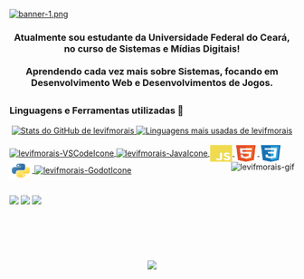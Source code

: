 [![banner-1.png](https://i.postimg.cc/DftDG0c6/banner-1.png)](https://github.com/levifmorais)

### <p align="center">Atualmente sou estudante da Universidade Federal do Ceará, no curso de Sistemas e Mídias Digitais! <br></br> Aprendendo cada vez mais sobre Sistemas, focando em Desenvolvimento Web e Desenvolvimentos de Jogos.</p>

##

### Linguagens e Ferramentas utilizadas 🚀
<div align="center">
<a href="https://github.com/levifmorais">
<img alt="Stats do GitHub de levifmorais" src="https://github-readme-stats.vercel.app/api?username=levifmorais&show_icons=true&theme=dark"></img>
<img alt="Linguagens mais usadas de levifmorais" src="https://github-readme-stats.vercel.app/api/top-langs/?username=levifmorais&layout=compact&theme=dark"></img>
</div>

<div dir="auto"><br>
  <img align="center" style="max-width:100%;" height="30" width="40" alt="levifmorais-VSCodeIcone" src="https://cdn.jsdelivr.net/gh/devicons/devicon/icons/vscode/vscode-original.svg" />
  <img align="center" style="max-width:100%;" height="30" width="40" alt="levifmorais-JavaIcone" src="https://cdn.jsdelivr.net/gh/devicons/devicon/icons/java/java-original.svg"/>     
  <img align="center" alt="levifmorais-JsIcone" height="30" width="40" src="https://raw.githubusercontent.com/devicons/devicon/master/icons/javascript/javascript-plain.svg" style="max-width: 100%;">
  <img align="center" alt="levifmorais-HTMLIcone" height="30" width="40" src="https://raw.githubusercontent.com/devicons/devicon/master/icons/html5/html5-original.svg" style="max-width: 100%;">
  <img align="center" alt="levifmorais-CSSIcone" height="30" width="40" src="https://raw.githubusercontent.com/devicons/devicon/master/icons/css3/css3-original.svg" style="max-width: 100%;">
  <img align="center" alt="levifmorais-PythonIcone" height="30" width="40" src="https://raw.githubusercontent.com/devicons/devicon/master/icons/python/python-original.svg" style="max-width: 100%;">
  <img align="center" alt="levifmorais-GodotIcone" height="30" width="40" src="https://cdn.jsdelivr.net/gh/devicons/devicon/icons/godot/godot-original.svg" style="max-width: 100%;">
  
  <img align="right" alt="levifmorais-gif" height="150" src="https://i.postimg.cc/jSjZwkZV/logoo500.gif" style="max-width: 100%;">

</div>

##
<div dir="auto"><a href="https://github.com/levifmorais"> 
  <a href="mailto:leviferreiramorais@gmail.com"><img src="https://camo.githubusercontent.com/927d6b3961fa048ff7303daf291cb5869dfa25018997cf8c1373c2f6a85b1458/68747470733a2f2f696d672e736869656c64732e696f2f62616467652f2d476d61696c2d2532333333333f7374796c653d666f722d7468652d6261646765266c6f676f3d676d61696c266c6f676f436f6c6f723d7768697465" style="max-width: 100%;"></a>
  <a href="https://www.linkedin.com/in/levi-ferreira-de-morais/" rel="nofollow"><img src="https://camo.githubusercontent.com/c00f87aeebbec37f3ee0857cc4c20b21fefde8a96caf4744383ebfe44a47fe3f/68747470733a2f2f696d672e736869656c64732e696f2f62616467652f2d4c696e6b6564496e2d2532333030373742353f7374796c653d666f722d7468652d6261646765266c6f676f3d6c696e6b6564696e266c6f676f436f6c6f723d7768697465" style="max-width: 100%;"></a>
  <a href="https://instagram.com/levifmorais" rel="nofollow"><img src="https://camo.githubusercontent.com/acaa286597b43c96dc02b69b90de15a65c52063e31835b763a061cc815f64bac/68747470733a2f2f696d672e736869656c64732e696f2f62616467652f2d496e7374616772616d2d2532334534343035463f7374796c653d666f722d7468652d6261646765266c6f676f3d696e7374616772616d266c6f676f436f6c6f723d7768697465" style="max-width: 100%;"></a>

  <br></br>
  <br></br>

<div align="center"> <a href="https://github.com/levifmorais">
<img src="https://readme-typing-svg.herokuapp.com?color=F7F7F7&width=450&lines=Aprendendo+sempre%2C+um+dia+de+cada+vez."
</div>
